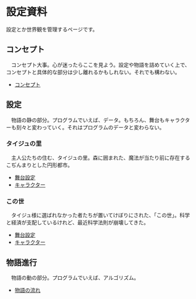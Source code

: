# 設定資料
設定とか世界観を管理するページです。

## コンセプト

　コンセプト大事。心が迷ったらここを見よう。設定や物語を詰めていく上で、コンセプトと具体的な部分は少し離れるかもしれない。それでも構わない。

 - [コンセプト](./コンセプト.md)

## 設定

　物語の静の部分。プログラムでいえば、データ。もちろん、舞台もキャラクターも刻々と変わっていく。それはプログラムのデータと変わらない。

### タイジュの里
　主人公たちの住む、タイジュの里。森に囲まれた、魔法が当たり前に存在するこぢんまりとした円形都市。

 - [舞台設定](./舞台設定-タイジュの里.md)
 - [キャラクター](./キャラクター-タイジュの里.md)

### この世
　タイジュ様に選ばれなかった者たちが置いてけぼりにされた、「この世」。科学と経済が支配しているけれど、最近科学法則が崩壊してきた。

 - [舞台設定](./舞台設定-この世.md)
 - [キャラクター](./キャラクター-この世.md)

## 物語進行

　物語の動の部分。プログラムでいえば、アルゴリズム。

 - [物語の流れ](./物語の流れ.md)

